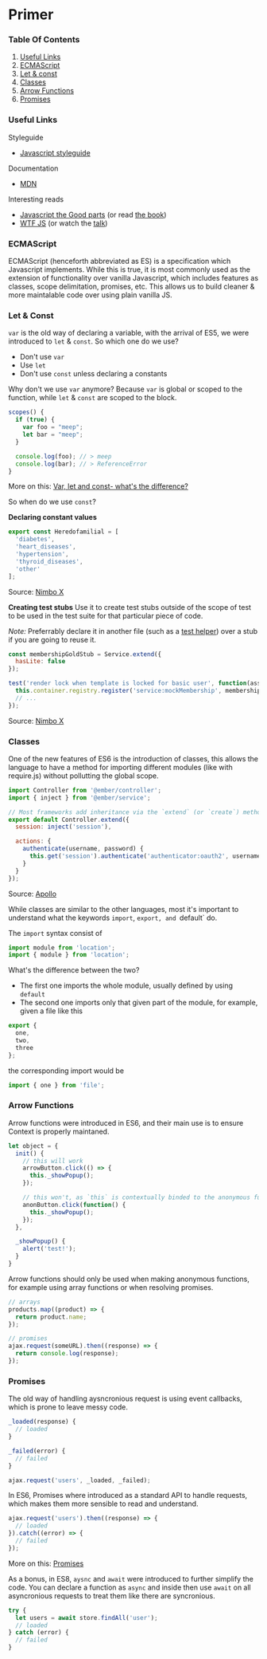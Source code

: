 Primer
===

### Table Of Contents
1. [Useful Links](#useful-links)
2. [ECMAScript](#ecmascript)
3. [Let & const](#let--const)
4. [Classes](#classes)
5. [Arrow Functions](#arrow-functions)
6. [Promises](#promises)

### Useful Links
Styleguide
* [Javascript styleguide](styleguide.md)

Documentation
* [MDN](https://developer.mozilla.org/en-US/docs/Web/JavaScript)

Interesting reads
* [Javascript the Good parts](https://github.com/dwyl/Javascript-the-Good-Parts-notes) (or read [the book](https://www.amazon.com.mx/JavaScript-Good-Parts-Douglas-Crockford/dp/0596517742/ref=sr_1_1?__mk_es_MX=%C3%85M%C3%85%C5%BD%C3%95%C3%91&keywords=JavaScript%3A+The+Good+Parts&qid=1574368961&sr=8-1))
* [WTF JS](https://github.com/denysdovhan/wtfjs/blob/master/README.md) (or watch the [talk](https://www.youtube.com/watch?v=et8xNAc2ic8))

### ECMAScript
ECMAScript (henceforth abbreviated as ES) is a specification which Javascript implements.
While this is true, it is most commonly used as the extension of functionality over
vanilla Javascript, which includes features as classes, scope delimitation, promises, etc.
This allows us to build cleaner & more maintalable code over using plain vanilla JS.

### Let & Const
`var` is the old way of declaring a variable, with the arrival of ES5, we were introduced to `let` & `const`. So which
one do we use?
- Don't use `var`
- Use `let`
- Don't use `const` unless declaring a constants

Why don't we use `var` anymore? Because `var` is global or scoped to the function, while `let` & `const` are scoped to the block.
```js
scopes() {
  if (true) {
    var foo = "meep";
    let bar = "meep";
  }

  console.log(foo); // > meep
  console.log(bar); // > ReferenceError
}
```
More on this: [Var, let and const- what's the difference?](https://dev.to/sarah_chima/var-let-and-const--whats-the-difference-69e)

So when do we use `const`?

**Declaring constant values**
```js
export const Heredofamilial = [
  'diabetes',
  'heart_diseases',
  'hypertension',
  'thyroid_diseases',
  'other'
];
```
Source: [Nimbo X](https://github.com/ecaresoft/nimbox/blob/4900ec1f58e8b5bd3fac2f80fe969c00e6b0609b/app/models/medical-history/elements.js#L17-L23)

**Creating test stubs**
Use it to create test stubs outside of the scope of test to be used in the test suite for that particular
piece of code.

*Note:* Preferrably declare it in another file (such as a [test helper](https://guides.emberjs.com/v1.10.0/testing/test-helpers/#toc_custom-test-helpers))
over a stub if you are going to reuse it.

```js
const membershipGoldStub = Service.extend({
  hasLite: false
});

test('render lock when template is locked for basic user', function(assert) {
  this.container.registry.register('service:mockMembership', membershipBasicStub);
  // ...
});
```
Source: [Nimbo X](https://github.com/ecaresoft/nimbox/blob/60b399df20c3a0efbaf2dec25324bd887c4261ba/tests/integration/components/accounts/configuration-prescription/selector-test.js#L12-L14)

### Classes
One of the new features of ES6 is the introduction of classes, this allows the language to
have a method for importing different modules (like with require.js) without pollutting the global scope.
```js
import Controller from '@ember/controller';
import { inject } from '@ember/service';

// Most frameworks add inheritance via the `extend` (or `create`) method.
export default Controller.extend({
  session: inject('session'),

  actions: {
    authenticate(username, password) {
      this.get('session').authenticate('authenticator:oauth2', username, password);
    }
  }
});
```
Source: [Apollo](https://github.com/ecaresoft/apollo/blob/master/app/pods/login/controller.js)

While classes are similar to the other languages, most it's important to understand what the
keywords `import`, `export, and `default` do.

The `import` syntax consist of
```js
import module from 'location';
import { module } from 'location';
```

What's the difference between the two?
* The first one imports the whole module, usually defined by using `default`
* The second one imports only that given part of the module, for example, given a file
  like this

```js
export {
  one,
  two,
  three
};

```
the corresponding import would be
```js
import { one } from 'file';
```

### Arrow Functions
Arrow functions were introduced in ES6, and their main use is to ensure Context is properly maintaned.
```js
let object = {
  init() {
    // this will work
    arrowButton.click(() => {
      this._showPopup();
    });

    // this won't, as `this` is contextually binded to the anonymous function
    anonButton.click(function() {
      this._showPopup();
    });
  },

  _showPopup() {
    alert('test!');
  }
}
```

Arrow functions should only be used when making anonymous functions, for example
using array functions or when resolving promises.
```js
// arrays
products.map((product) => {
  return product.name;
});

// promises
ajax.request(someURL).then((response) => {
  return console.log(response);
});
```

### Promises
The old way of handling aysncronious request is using event callbacks, which is prone to leave messy code.
```js
_loaded(response) {
  // loaded
}

_failed(error) {
  // failed
}

ajax.request('users', _loaded, _failed);
```

In ES6, Promises where introduced as a standard API to handle requests, which makes them more sensible to read and
understand.
```js
ajax.request('users').then((response) => {
  // loaded
}).catch((error) => {
  // failed
});
```

More on this: [Promises](https://developers.google.com/web/fundamentals/primers/promises)

As a bonus, in ES8, `aysnc` and `await` were introduced to further simplify the code. You can declare a function as
`async` and inside then use `await` on all asyncronious requests to treat them like there are syncronious.
```js
try {
  let users = await store.findAll('user');
  // loaded
} catch (error) {
  // failed
}
```
